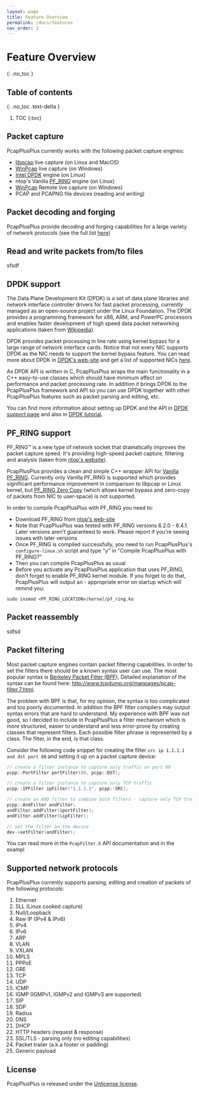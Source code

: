 ```yaml
---
layout: page
title: Feature Overview
permalink: /docs/features
nav_order: 3
---
```


# Feature Overview
{: .no_toc }

## Table of contents
{: .no_toc .text-delta }

1. TOC
{:toc}

## Packet capture

PcapPlusPlus currently works with the following packet capture engines:

- [libpcap](https://www.tcpdump.org/) live capture (on Linux and MacOS)
- [WinPcap](https://www.winpcap.org/) live capture (on Windows)
- [Intel DPDK](https://www.dpdk.org/) engine (on Linux)
- ntop's Vanilla [PF_RING](https://www.ntop.org/products/packet-capture/pf_ring/) engine (on Linux)
- [WinPcap](https://www.winpcap.org/) Remote live capture (on Windows)
- PCAP and PCAPNG file devices (reading and writing)

## Packet decoding and forging

PcapPlusPlus provide decoding and forging capabilities for a large variety of network protocols (see the full list [here](#supported-network-protocols))

## Read and write packets from/to files

sfsdf

## DPDK support

The Data Plane Development Kit (DPDK) is a set of data plane libraries and network interface controller drivers for fast packet processing, currently managed as an open-source project under the Linux Foundation. The DPDK provides a programming framework for x86, ARM, and PowerPC processors and enables faster development of high speed data packet networking applications (taken from [Wikipedia](https://en.wikipedia.org/wiki/Data_Plane_Development_Kit)).

DPDK provides packet processing in line rate using kernel bypass for a large range of network interface cards. Notice that not every NIC supports DPDK as the NIC needs to support the kernel bypass feature. You can read more about DPDK in [DPDK's web-site](https://www.dpdk.org/) and get a list of supported NICs [here](http://core.dpdk.org/supported/).

As DPDK API is written in C, PcapPlusPlus wraps the main functionality in a C++ easy-to-use classes which should have minimum affect on performance and packet processing rate. In addition it brings DPDK to the PcapPlusPlus framework and API so you can use DPDK together with other PcapPlusPlus features such as packet parsing and editing, etc.

You can find more information about setting up DPDK and the API in [DPDK support page](/docs/dpdk) and also in [DPDK tutorial](/docs/tutorials/dpdk).

## PF_RING support

PF_RING™ is a new type of network socket that dramatically improves the packet capture speed. It's providing high-speed packet capture, filtering and analysis (taken from [ntop's website](https://www.ntop.org/products/packet-capture/pf_ring/)).

PcapPlusPlus provides a clean and simple C++ wrapper API for [Vanilla PF_RING](https://www.ntop.org/products/packet-capture/pf_ring/). Currently only Vanilla PF_RING is supported which provides significant performance improvement in comparison to libpcap or Linux kernel, but [PF_RING Zero Copy](https://www.ntop.org/products/packet-capture/pf_ring/pf_ring-zc-zero-copy/) (which allows kernel bypass and zero-copy of packets from NIC to user-space) is not supported.

In order to compile PcapPlusPlus with PF_RING you need to:

- Download PF_RING from [ntop's web-site](https://www.ntop.org/get-started/download/#PF_RING)
- Note that PcapPlusPlus was tested with PF_RING versions 6.2.0 - 6.4.1. Later versions aren't guaranteed to work. Please report if you're seeing issues with later versions
- Once PF_RING is compiled successfully, you need to run PcapPlusPlus's `configure-linux.sh` script and type "y" in "Compile PcapPlusPlus with PF_RING?"
- Then you can compile PcapPlusPlus as usual
- Before you activate any PcapPlusPlus application that uses PF_RING, don't forget to enable PF_RING kernel module. If you forget to do that, PcapPlusPlus will output an - appropriate error on startup which will remind you:

```shell
sudo insmod <PF_RING_LOCATION>/kernel/pf_ring.ko
```

## Packet reassembly

sdfsd

## Packet filtering

Most packet capture engines contain packet filtering capabilities. In order to set the filters there should be a known syntax user can use. The most popular syntax is [Berkeley Packet Filter (BPF)](http://en.wikipedia.org/wiki/Berkeley_Packet_Filter). Detailed explanation of the syntax can be found here: http://www.tcpdump.org/manpages/pcap-filter.7.html.

The problem with BPF is that, for my opinion, the syntax is too complicated and too poorly documented. In addition the BPF filter compilers may output syntax errors that are hard to understand. My experience with BPF was not good, so I decided to include in PcapPlusPlus a filter mechanism which is more structured, easier to understand and less error-prone by creating classes that represent filters. Each possible filter phrase is represented by a class. The filter, in the end, is that class.

Consider the following code snippet for creating the filter `src ip 1.1.1.1 and dst port 80` and setting it up on a packet capture device:

```cpp
// create a filter instance to capture only traffic on port 80
pcpp::PortFilter portFilter(80, pcpp::DST);

// create a filter instance to capture only TCP traffic
pcpp::IPFilter ipFilter("1.1.1.1", pcpp::SRC);

// create an AND filter to combine both filters - capture only TCP traffic on port 80
pcpp::AndFilter andFilter;
andFilter.addFilter(&portFilter);
andFilter.addFilter(&ipFilter);

// set the filter on the device
dev->setFilter(andFilter);
```

You can read more in the `PcapFilter.h` API documentation and in the exampl

## Supported network protocols

PcapPlusPlus currently supports parsing, editing and creation of packets of the following protocols:

1. Ethernet
2. SLL (Linux cooked capture)
3. Null/Loopback
4. Raw IP (IPv4 & IPv6)
5. IPv4
6. IPv6
7. ARP
8. VLAN
9. VXLAN
10. MPLS
11. PPPoE
12. GRE
13. TCP
14. UDP
15. ICMP
16. IGMP (IGMPv1, IGMPv2 and IGMPv3 are supported)
17. SIP
18. SDP
19. Radius
20. DNS
21. DHCP
22. HTTP headers (request & response)
23. SSL/TLS - parsing only (no editing capabilities)
24. Packet trailer (a.k.a footer or padding)
25. Generic payload

## License

PcapPlusPlus is released under the [Unlicense license](https://unlicense.org/).
